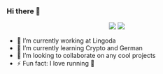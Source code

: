 ### Hi there 👋
<p align="center">
  <img src ="https://github-readme-stats.vercel.app/api?username=dioxmio&show_icons=true&count_private=true&theme=darcula">
  <img src ="https://github-readme-stats.vercel.app/api/top-langs/?username=dioxmio&layout=compact&count_private=true&hide_border=true&theme=darculalangs_count=10">
</p>

- 💼 I’m currently working at Lingoda
- 🌱 I’m currently learning Crypto and German
- 👯 I’m looking to collaborate on any cool projects
- ⚡ Fun fact: I love running 🏃

<!--
**dioxmio/dioxmio** is a ✨ _special_ ✨ repository because its `README.md` (this file) appears on your GitHub profile.

Here are some ideas to get you started:

- 🔭 I’m currently working on ... 
- 🌱 I’m currently learning ...
- 👯 I’m looking to collaborate on ...
- 🤔 I’m looking for help with ...
- 💬 Ask me about ...
- 📫 How to reach me: ...
- 😄 Pronouns: ...
- ⚡ Fun fact: ...
-->

